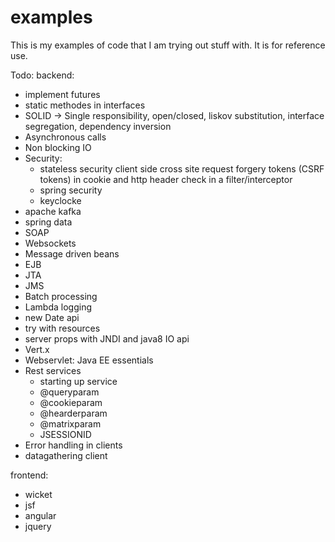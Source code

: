 # examples
This is my examples of code that I am trying out stuff with. It is for reference use.

Todo:
backend:
- implement futures
- static methodes in interfaces
- SOLID -> Single responsibility, open/closed, liskov substitution, interface segregation, dependency inversion
- Asynchronous calls 
- Non blocking IO
- Security:
	- stateless security client side cross site request forgery tokens (CSRF tokens) in cookie and http header check in a 		filter/interceptor
	- spring security
	- keyclocke
- apache kafka
- spring data
- SOAP
- Websockets
- Message driven beans
- EJB
- JTA
- JMS
- Batch processing
- Lambda logging
- new Date api 
- try with resources
- server props with JNDI and java8 IO api
- Vert.x
- Webservlet: Java EE essentials
- Rest services
	- starting up service
	- @queryparam
	- @cookieparam
	- @hearderparam
	- @matrixparam
	- JSESSIONID
- Error handling in clients
- datagathering client

frontend:
- wicket
- jsf
- angular
- jquery
